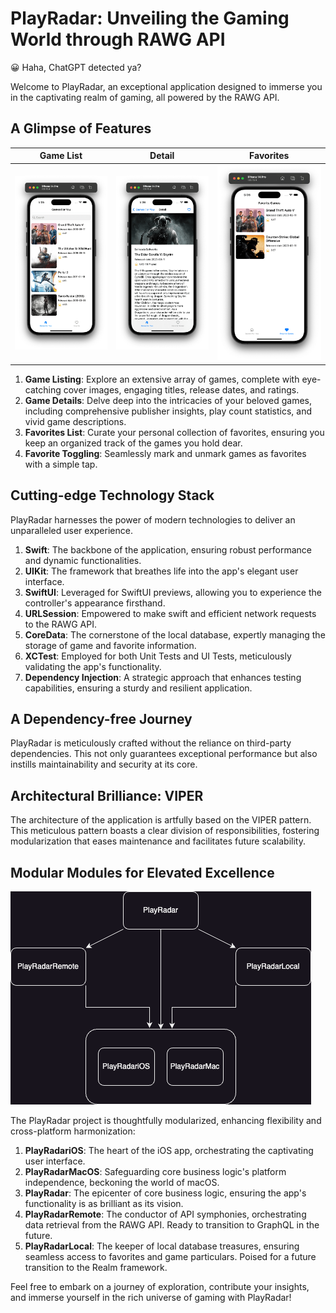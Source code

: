 # PlayRadar: Unveiling the Gaming World through RAWG API
😀 Haha, ChatGPT detected ya?

Welcome to PlayRadar, an exceptional application designed to immerse you in the captivating realm of gaming, all powered by the RAWG API.

## A Glimpse of Features

| Game List | Detail | Favorites |
|-----------|--------|-----------|
| ![Game List](screenshoots/game_list.png) | ![Detail](screenshoots/detail.png) | ![Favorites](screenshoots/favorite.png) |



1. **Game Listing**: Explore an extensive array of games, complete with eye-catching cover images, engaging titles, release dates, and ratings.
2. **Game Details**: Delve deep into the intricacies of your beloved games, including comprehensive publisher insights, play count statistics, and vivid game descriptions.
3. **Favorites List**: Curate your personal collection of favorites, ensuring you keep an organized track of the games you hold dear.
4. **Favorite Toggling**: Seamlessly mark and unmark games as favorites with a simple tap.

## Cutting-edge Technology Stack

PlayRadar harnesses the power of modern technologies to deliver an unparalleled user experience.

1. **Swift**: The backbone of the application, ensuring robust performance and dynamic functionalities.
2. **UIKit**: The framework that breathes life into the app's elegant user interface.
3. **SwiftUI**: Leveraged for SwiftUI previews, allowing you to experience the controller's appearance firsthand.
4. **URLSession**: Empowered to make swift and efficient network requests to the RAWG API.
5. **CoreData**: The cornerstone of the local database, expertly managing the storage of game and favorite information.
6. **XCTest**: Employed for both Unit Tests and UI Tests, meticulously validating the app's functionality.
7. **Dependency Injection**: A strategic approach that enhances testing capabilities, ensuring a sturdy and resilient application.

## A Dependency-free Journey

PlayRadar is meticulously crafted without the reliance on third-party dependencies. This not only guarantees exceptional performance but also instills maintainability and security at its core.

## Architectural Brilliance: VIPER

The architecture of the application is artfully based on the VIPER pattern. This meticulous pattern boasts a clear division of responsibilities, fostering modularization that eases maintenance and facilitates future scalability.

## Modular Modules for Elevated Excellence

![Diagram](screenshoots/diagram.png)

The PlayRadar project is thoughtfully modularized, enhancing flexibility and cross-platform harmonization:

1. **PlayRadariOS**: The heart of the iOS app, orchestrating the captivating user interface.
2. **PlayRadarMacOS**: Safeguarding core business logic's platform independence, beckoning the world of macOS.
3. **PlayRadar**: The epicenter of core business logic, ensuring the app's functionality is as brilliant as its vision.
4. **PlayRadarRemote**: The conductor of API symphonies, orchestrating data retrieval from the RAWG API. Ready to transition to GraphQL in the future.
5. **PlayRadarLocal**: The keeper of local database treasures, ensuring seamless access to favorites and game particulars. Poised for a future transition to the Realm framework.

Feel free to embark on a journey of exploration, contribute your insights, and immerse yourself in the rich universe of gaming with PlayRadar!